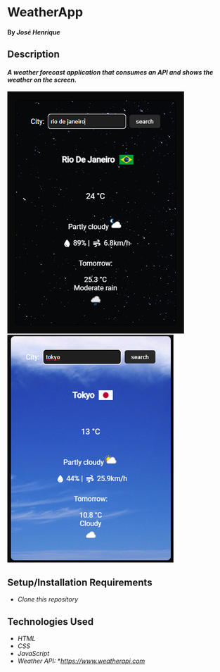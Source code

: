 # WeatherApp
#### By _José Henrique_

## Description
#### _A weather forecast application that consumes an API and shows the weather on the screen._

<img src="images/demo_weatherapp1.png">

<img src="images/demo_weatherapp.png">

## Setup/Installation Requirements

* _Clone this repository_

## Technologies Used
* _HTML_
* _CSS_
* _JavaScript_
* _Weather API:_
*_https://www.weatherapi.com_


